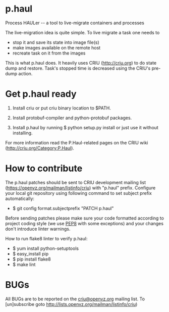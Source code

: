 p.haul
======

Process HAULer -- a tool to live-migrate containers and processes

The live-migration idea is quite simple. To live migrate a task
one needs to

* stop it and save its state into image file(s)
* make images available on the remote host
* recreate task on it from the images

This is what p.haul does. It heavily uses CRIU (http://criu.org)
to do state dump and restore. Task's stopped time is decreased
using the CRIU's pre-dump action.

Get p.haul ready
=======

1. Install criu or put criu binary location to $PATH.

2. Install protobuf-compiler and python-protobuf packages.

3. Install p.haul by running
	$ python setup.py install
   or just use it without installing.

For more information read the P.Haul-related pages on the CRIU
wiki (http://criu.org/Category:P.Haul).

How to contribute
=======

The p.haul patches should be sent to CRIU development mailing list
(https://openvz.org/mailman/listinfo/criu) with "p.haul" prefix.
Configure your local git repository using following command to
set subject prefix automatically:
* $ git config format.subjectprefix "PATCH p.haul"

Before sending patches please make sure your code formatted according to
project coding style (we use [PEP8](https://www.python.org/dev/peps/pep-0008/)
with some exceptions) and your changes don't introduce linter warnings.

How to run flake8 linter to verify p.haul:
* $ yum install python-setuptools
* $ easy_install pip
* $ pip install flake8
* $ make lint

BUGs
======

All BUGs are to be reported on the criu@openvz.org mailing list.
To [un]subscribe goto http://lists.openvz.org/mailman/listinfo/criu)
